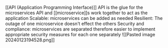 [[API (Application Programming Interface)]]
API is the glue for the microservices
API and [[microservice]]s work together to act as the application
Scalable: microservices can be added as needed
Resilient: The outage of one microservice doesn't effect the others
Security and compliance: microservices are separated therefore easier to implement appropriate security measures for each one separately
![[Pasted image 20240123194528.png]]